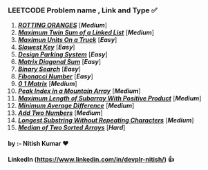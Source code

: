 ### LEETCODE Problem name , Link and Type ✅ ###
1. [***ROTTING ORANGES***]( https://leetcode.com/problems/rotting-oranges/ )    [***Medium***]<br>
2. [***Maximum Twin Sum of a Linked List***]( https://leetcode.com/problems/maximum-twin-sum-of-a-linked-list/ )    [***Medium***]<br>
3. [***Maximun Units On a Truck***]( https://leetcode.com/problems/maximum-units-on-a-truck/ )  [***Easy***]<br>
4. [***Slowest Key***]( https://leetcode.com/problems/slowest-key/ )    [***Easy***]<br>
5. [***Design Parking System***]( https://leetcode.com/problems/design-parking-system/ )    [***Easy***]<br>
6. [***Matrix Diagonal Sum***]( https://leetcode.com/problems/matrix-diagonal-sum/ )    [***Easy***]<br>
7. [***Binary Search***]( https://leetcode.com/problems/binary-search/ )    [***Easy***]<br>
8. [***Fibonacci Number***]( https://leetcode.com/problems/fibonacci-number/ )  [***Easy***]<br>
9. [***0 1 Matrix***]( https://leetcode.com/problems/01-matrix/ )   [***Medium***]<br>
10. [***Peak Index in a Mountain Array***]( https://leetcode.com/problems/peak-index-in-a-mountain-array/ ) [***Medium***]<br>
11. [***Maximum Length of Subarray With Positive Product***]( https://leetcode.com/problems/maximum-length-of-subarray-with-positive-product/ ) [***Medium***]<br>
12. [***Minimum Average Difference***]( https://leetcode.com/problems/minimum-average-difference/ ) [***Medium***]<br>
13. [***Add Two Numbers***]( https://leetcode.com/problems/add-two-numbers/ )   [***Medium***]<br>
14. [***Longest Substring Without Repeating Characters***]( https://leetcode.com/problems/longest-substring-without-repeating-characters/ ) [***Medium***]<br>
15. [***Median of Two Sorted Arrays***]( https://leetcode.com/problems/median-of-two-sorted-arrays/ ) [***Hard***]<br>


#### by :- Nitish Kumar ❤️ ####
#### LinkedIn (https://www.linkedin.com/in/devplr-nitish/) 👍 ####